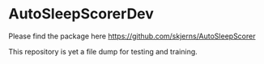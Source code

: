 # AutoSleepScorerDev
Please find the package here https://github.com/skjerns/AutoSleepScorer


This repository is yet a file dump for testing and training.

